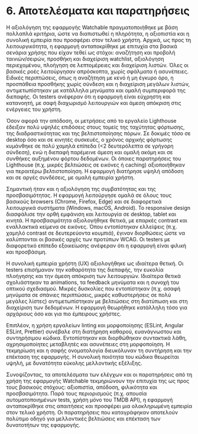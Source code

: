 # 6. Αποτελέσματα και παρατηρήσεις

Η αξιολόγηση της εφαρμογής Watchable πραγματοποιήθηκε με βάση πολλαπλά κριτήρια, ώστε να διαπιστωθεί η πληρότητα, η αξιοπιστία και η συνολική εμπειρία που προσφέρει στον τελικό χρήστη. Αρχικά, ως προς τη λειτουργικότητα, η εφαρμογή ανταποκρίθηκε με επιτυχία στα βασικά σενάρια χρήσης που είχαν τεθεί ως στόχοι: αναζήτηση και προβολή ταινιών/σειρών, προσθήκη και διαχείριση watchlist, αξιολόγηση περιεχομένου, πλοήγηση σε λεπτομέρειες και διαχείριση λιστών. Όλες οι βασικές ροές λειτούργησαν απρόσκοπτα, χωρίς σφάλματα ή ασυνέπειες. Ειδικές περιπτώσεις, όπως η αναζήτηση με κενό ή μη έγκυρο όρο, η προσπάθεια προσθήκης χωρίς σύνδεση και η διαχείριση μεγάλων λιστών, αντιμετωπίστηκαν με κατάλληλα μηνύματα και ομαλή συμπεριφορά της διεπαφής. Οι testers ανέφεραν ότι η εφαρμογή είναι εύχρηστη και κατανοητή, με σαφή διαχωρισμό λειτουργιών και άμεση απόκριση στις ενέργειες του χρήστη.

Όσον αφορά την απόδοση, οι μετρήσεις από το εργαλείο Lighthouse έδειξαν πολύ υψηλές επιδόσεις στους τομείς της ταχύτητας φόρτωσης, της διαδραστικότητας και της βελτιστοποίησης πόρων. Σε δοκιμές τόσο σε desktop όσο και σε κινητές συσκευές, ο χρόνος αρχικής φόρτωσης κυμάνθηκε σε πολύ χαμηλά επίπεδα (<2 δευτερόλεπτα σε γρήγορη σύνδεση), ενώ η διεπαφή παρέμεινε άμεση και ομαλή ακόμη και σε συνθήκες αυξημένου φόρτου δεδομένων. Οι όποιες παρατηρήσεις του Lighthouse (π.χ. μικρές βελτιώσεις σε εικόνες ή caching) αξιοποιήθηκαν για περαιτέρω βελτιστοποίηση. Η εφαρμογή διατήρησε υψηλή απόδοση και σε αργές συνδέσεις, με ομαλή εμπειρία χρήστη.

Σημαντική ήταν και η αξιολόγηση της συμβατότητας και της προσβασιμότητας. Η εφαρμογή λειτούργησε ομαλά σε όλους τους βασικούς browsers (Chrome, Firefox, Edge) και σε διαφορετικά λειτουργικά συστήματα (Windows, macOS, Android). Το responsive design διασφάλισε την ορθή εμφάνιση και λειτουργία σε desktop, tablet και κινητά. Η προσβασιμότητα αξιολογήθηκε θετικά, με επαρκές contrast και εναλλακτικά κείμενα σε εικόνες. Όπου εντοπίστηκαν ελλείψεις (π.χ. χαμηλό contrast σε δευτερεύοντα κουμπιά), έγιναν διορθώσεις ώστε να καλύπτονται οι βασικές αρχές των προτύπων WCAG. Οι testers με διαφορετικό επίπεδο εξοικείωσης ανέφεραν ότι η εφαρμογή είναι φιλική και προσβάσιμη.

Η συνολική εμπειρία χρήστη (UX) αξιολογήθηκε ως ιδιαίτερα θετική. Οι testers επισήμαναν την καθαρότητα της διεπαφής, την ευκολία πλοήγησης και την άμεση απόκριση των λειτουργιών. Ιδιαίτερα θετικά σχολιάστηκαν τα animations, τα feedback μηνύματα και η συνοχή του οπτικού σχεδιασμού. Μικρές δυσκολίες που εντοπίστηκαν (π.χ. ασαφή μηνύματα σε σπάνιες περιπτώσεις, μικρές καθυστερήσεις σε πολύ μεγάλες λίστες) αντιμετωπίστηκαν με βελτιώσεις στη διατύπωση και στη διαχείριση των δεδομένων. Η εφαρμογή θεωρήθηκε κατάλληλη τόσο για αρχάριους όσο και για πιο έμπειρους χρήστες.

Επιπλέον, η χρήση εργαλείων linting και μορφοποίησης (ESLint, Angular ESLint, Prettier) συνέβαλε στη διατήρηση καθαρού, ευανάγνωστου και συντηρήσιμου κώδικα. Εντοπίστηκαν και διορθώθηκαν συντακτικά λάθη, αχρησιμοποίητες μεταβλητές και ασυνέπειες στη μορφοποίηση. Η τεκμηρίωση και η σαφής ονοματολογία διευκόλυναν τη συντήρηση και την επέκταση της εφαρμογής. Η συνολική ποιότητα του κώδικα θεωρείται υψηλή, με δυνατότητα εύκολης μελλοντικής εξέλιξης.

Συνοψίζοντας, τα αποτελέσματα των ελέγχων και οι παρατηρήσεις από τη χρήση της εφαρμογής Watchable τεκμηριώνουν την επιτυχία της ως προς τους βασικούς στόχους: αξιοπιστία, απόδοση, φιλικότητα και προσβασιμότητα. Παρά τους περιορισμούς (π.χ. απουσία αυτοματοποιημένων tests, χρήση μόνο του TMDB API), η εφαρμογή ανταποκρίθηκε στις απαιτήσεις και προσφέρει μια ολοκληρωμένη εμπειρία στον τελικό χρήστη. Οι παρατηρήσεις που καταγράφηκαν αποτελούν πολύτιμο οδηγό για μελλοντικές βελτιώσεις και επέκταση των δυνατοτήτων της εφαρμογής.
